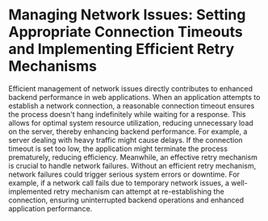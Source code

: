 # Managing Network Issues: Setting Appropriate Connection Timeouts and Implementing Efficient Retry Mechanisms 

Efficient management of network issues directly contributes to enhanced backend performance in web applications. When an application attempts to establish a network connection, a reasonable connection timeout ensures the process doesn't hang indefinitely while waiting for a response. This allows for optimal system resource utilization, reducing unnecessary load on the server, thereby enhancing backend performance. For example, a server dealing with heavy traffic might cause delays. If the connection timeout is set too low, the application might terminate the process prematurely, reducing efficiency. Meanwhile, an effective retry mechanism is crucial to handle network failures. Without an efficient retry mechanism, network failures could trigger serious system errors or downtime. For example, if a network call fails due to temporary network issues, a well-implemented retry mechanism can attempt at re-establishing the connection, ensuring uninterrupted backend operations and enhanced application performance.